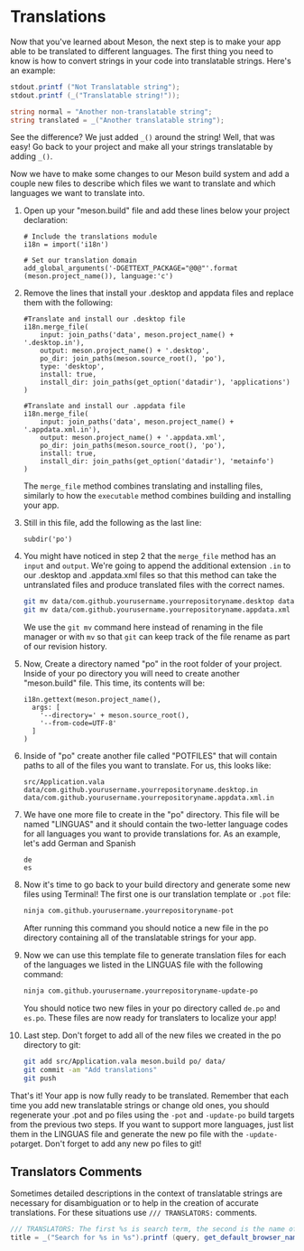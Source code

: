 # Translations



Now that you've learned about Meson, the next step is to make your app able to be translated to different languages. The first thing you need to know is how to convert strings in your code into translatable strings. Here's an example:

```csharp
stdout.printf ("Not Translatable string");
stdout.printf (_("Translatable string!"));

string normal = "Another non-translatable string";
string translated = _("Another translatable string");
```

See the difference? We just added `_()` around the string! Well, that was easy! Go back to your project and make all your strings translatable by adding `_()`.

Now we have to make some changes to our Meson build system and add a couple new files to describe which files we want to translate and which languages we want to translate into.

1. Open up your "meson.build" file and add these lines below your project declaration:

   ```text
   # Include the translations module
   i18n = import('i18n')

   # Set our translation domain
   add_global_arguments('-DGETTEXT_PACKAGE="@0@"'.format (meson.project_name()), language:'c')
   ```

2. Remove the lines that install your .desktop and appdata files and replace them with the following:

   ```text
   #Translate and install our .desktop file
   i18n.merge_file(
       input: join_paths('data', meson.project_name() + '.desktop.in'),
       output: meson.project_name() + '.desktop',
       po_dir: join_paths(meson.source_root(), 'po'),
       type: 'desktop',
       install: true,
       install_dir: join_paths(get_option('datadir'), 'applications')
   )

   #Translate and install our .appdata file
   i18n.merge_file(
       input: join_paths('data', meson.project_name() + '.appdata.xml.in'),
       output: meson.project_name() + '.appdata.xml',
       po_dir: join_paths(meson.source_root(), 'po'),
       install: true,
       install_dir: join_paths(get_option('datadir'), 'metainfo')
   )
   ```

   The `merge_file` method combines translating and installing files, similarly to how the `executable` method combines building and installing your app.

3. Still in this file, add the following as the last line:

   ```text
   subdir('po')
   ```

4. You might have noticed in step 2 that the `merge_file` method has an `input` and `output`. We're going to append the additional extension `.in` to our .desktop and .appdata.xml files so that this method can take the untranslated files and produce translated files with the correct names.

   ```bash
   git mv data/com.github.yourusername.yourrepositoryname.desktop data/com.github.yourusername.yourrepositoryname.desktop.in
   git mv data/com.github.yourusername.yourrepositoryname.appdata.xml data/com.github.yourusername.yourrepositoryname.appdata.xml.in
   ```

   We use the `git mv` command here instead of renaming in the file manager or with `mv` so that `git` can keep track of the file rename as part of our revision history.

5. Now, Create a directory named "po" in the root folder of your project. Inside of your po directory you will need to create another "meson.build" file. This time, its contents will be:

   ```text
   i18n.gettext(meson.project_name(),
     args: [
       '--directory=' + meson.source_root(),
       '--from-code=UTF-8'
     ]
   )
   ```

6. Inside of "po" create another file called "POTFILES" that will contain paths to all of the files you want to translate. For us, this looks like:

   ```text
   src/Application.vala
   data/com.github.yourusername.yourrepositoryname.desktop.in
   data/com.github.yourusername.yourrepositoryname.appdata.xml.in
   ```

7. We have one more file to create in the "po" directory. This file will be named "LINGUAS" and it should contain the two-letter language codes for all languages you want to provide translations for. As an example, let's add German and Spanish

   ```text
   de
   es
   ```

8. Now it's time to go back to your build directory and generate some new files using Terminal! The first one is our translation template or `.pot` file:

   ```bash
   ninja com.github.yourusername.yourrepositoryname-pot
   ```

   After running this command you should notice a new file in the po directory containing all of the translatable strings for your app.

9. Now we can use this template file to generate translation files for each of the languages we listed in the LINGUAS file with the following command:

   ```bash
   ninja com.github.yourusername.yourrepositoryname-update-po
   ```

   You should notice two new files in your po directory called `de.po` and `es.po`. These files are now ready for translaters to localize your app!

10. Last step. Don't forget to add all of the new files we created in the po directory to git:

    ```bash
    git add src/Application.vala meson.build po/ data/
    git commit -am "Add translations"
    git push
    ```

That's it! Your app is now fully ready to be translated. Remember that each time you add new translatable strings or change old ones, you should regenerate your .pot and po files using the `-pot` and `-update-po` build targets from the previous two steps. If you want to support more languages, just list them in the LINGUAS file and generate the new po file with the `-update-po`target. Don't forget to add any new po files to git!

## Translators Comments

Sometimes detailed descriptions in the context of translatable strings are necessary for disambiguation or to help in the creation of accurate translations. For these situations use `/// TRANSLATORS:` comments.

```csharp
/// TRANSLATORS: The first %s is search term, the second is the name of default browser
title = _("Search for %s in %s").printf (query, get_default_browser_name ());
```

